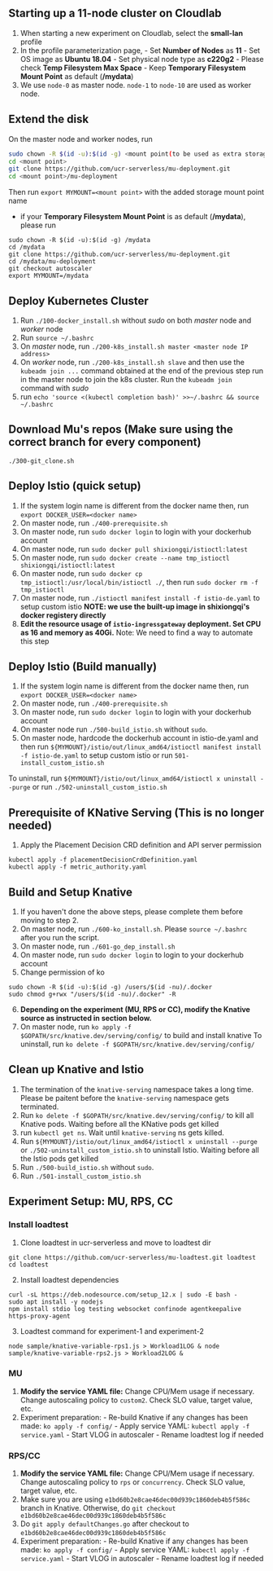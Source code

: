 ## Starting up a 11-node cluster on Cloudlab
1. When starting a new experiment on Cloudlab, select the **small-lan** profile
2. In the profile parameterization page, 
        - Set **Number of Nodes** as **11**
        - Set OS image as **Ubuntu 18.04**
        - Set physical node type as **c220g2**
        - Please check **Temp Filesystem Max Space**
        - Keep **Temporary Filesystem Mount Point** as default (**/mydata**)
3. We use `node-0` as master node. `node-1` to `node-10` are used as worker node.

## Extend the disk
On the master node and worker nodes, run
```bash
sudo chown -R $(id -u):$(id -g) <mount point(to be used as extra storage)>
cd <mount point>
git clone https://github.com/ucr-serverless/mu-deployment.git
cd <mount point>/mu-deployment
```
Then run `export MYMOUNT=<mount point>` with the added storage mount point name

- if your **Temporary Filesystem Mount Point** is as default (**/mydata**), please run
```
sudo chown -R $(id -u):$(id -g) /mydata
cd /mydata
git clone https://github.com/ucr-serverless/mu-deployment.git
cd /mydata/mu-deployment
git checkout autoscaler
export MYMOUNT=/mydata
```

## Deploy Kubernetes Cluster
1. Run `./100-docker_install.sh` without *sudo* on both *master* node and *worker* node
2. Run `source ~/.bashrc`
3. On *master* node, run `./200-k8s_install.sh master <master node IP address>`
4. On *worker* node, run `./200-k8s_install.sh slave` and then use the `kubeadm join ...` command obtained at the end of the previous step run in the master node to join the k8s cluster. Run the `kubeadm join` command with *sudo*
5. run `echo 'source <(kubectl completion bash)' >>~/.bashrc && source ~/.bashrc`

## Download Mu's repos (Make sure using the correct branch for every component)
```
./300-git_clone.sh
```

## Deploy Istio (quick setup)
1. If the system login name is different from the docker name then, run `export DOCKER_USER=<docker name>`
2. On master node, run `./400-prerequisite.sh`
3. On master node, run `sudo docker login` to login with your dockerhub account
4. On master node, run `sudo docker pull shixiongqi/istioctl:latest`
5. On master node, run `sudo docker create --name tmp_istioctl shixiongqi/istioctl:latest`
6. On master node, run `sudo docker cp tmp_istioctl:/usr/local/bin/istioctl ./`, then run `sudo docker rm -f tmp_istioctl`
7. On master node, run `./istioctl manifest install -f istio-de.yaml` to setup custom istio
**NOTE: we use the built-up image in shixiongqi's docker registery directly**
8. **Edit the resource usage of `istio-ingressgateway` deployment. Set CPU as 16 and memory as 40Gi.**
Note: We need to find a way to automate this step

## Deploy Istio (Build manually)
1. If the system login name is different from the docker name then, run `export DOCKER_USER=<docker name>`
2. On master node, run `./400-prerequisite.sh`
3. On master node, run `sudo docker login` to login with your dockerhub account
4. On master node run `./500-build_istio.sh` without `sudo`.
5. On master node, hardcode the dockerhub account in istio-de.yaml and then run `${MYMOUNT}/istio/out/linux_amd64/istioctl manifest install -f istio-de.yaml` to setup custom istio or run `501-install_custom_istio.sh`

To uninstall, run `${MYMOUNT}/istio/out/linux_amd64/istioctl x uninstall --purge` or run `./502-uninstall_custom_istio.sh`

## Prerequisite of KNative Serving (This is no longer needed)
1. Apply the Placement Decision CRD definition and API server permission
```
kubectl apply -f placementDecisionCrdDefinition.yaml
kubectl apply -f metric_authority.yaml
```

## Build and Setup Knative
1. If you haven't done the above steps, please complete them before moving to step 2.
2. On master node, run `./600-ko_install.sh`. Please `source ~/.bashrc` after you run the script.
3. On master node, run `./601-go_dep_install.sh`
4. On master node, run `sudo docker login` to login to your dockerhub account
5. Change permission of ko
```
sudo chown -R $(id -u):$(id -g) /users/$(id -nu)/.docker
sudo chmod g+rwx "/users/$(id -nu)/.docker" -R
```
6. **Depending on the experiment (MU, RPS or CC), modify the Knative source as instructed in section below.**
7. On master node, run `ko apply -f $GOPATH/src/knative.dev/serving/config/` to build and install knative
To uninstall, run `ko delete -f $GOPATH/src/knative.dev/serving/config/`

## Clean up Knative and Istio
1. The termination of the `knative-serving` namespace takes a long time. Please be paitent before the `knative-serving` namespace gets terminated.
2. Run `ko delete -f $GOPATH/src/knative.dev/serving/config/` to kill all Knative pods. Waiting before all the KNative pods get killed
3. run `kubectl get ns`. Wait until `knative-serving` ns gets killed.
4. Run `${MYMOUNT}/istio/out/linux_amd64/istioctl x uninstall --purge` or `./502-uninstall_custom_istio.sh` to uninstall Istio. Waiting before all the Istio pods get killed
5. Run `./500-build_istio.sh` without `sudo`.
6. Run `./501-install_custom_istio.sh`

## Experiment Setup: MU, RPS, CC
### Install loadtest
1. Clone loadtest in ucr-serverless and move to loadtest dir
```
git clone https://github.com/ucr-serverless/mu-loadtest.git loadtest
cd loadtest
```
2. Install loadtest dependencies
```
curl -sL https://deb.nodesource.com/setup_12.x | sudo -E bash -
sudo apt install -y nodejs
npm install stdio log testing websocket confinode agentkeepalive https-proxy-agent
```
3. Loadtest command for experiment-1 and experiment-2
```
node sample/knative-variable-rps1.js > Workload1LOG & node sample/knative-variable-rps2.js > Workload2LOG &
```

### MU
1. **Modify the service YAML file:** Change CPU/Mem usage if necessary. Change autoscaling policy to `custom2`. Check SLO value, target value, etc.
2. Experiment preparation:
        - Re-build Knative if any changes has been made: `ko apply -f config/`
        - Apply service YAML: `kubectl apply -f service.yaml`
        - Start VLOG in autoscaler
        - Rename loadtest log if needed

### RPS/CC
1. **Modify the service YAML file:** Change CPU/Mem usage if necessary. Change autoscaling policy to `rps` or `concurrency`. Check SLO value, target value, etc.
2. Make sure you are using `e1bd60b2e8cae46dec00d939c1860deb4b5f586c` branch in Knative. Otherwise, do `git checkout e1bd60b2e8cae46dec00d939c1860deb4b5f586c`
3. Do `git apply defaultChanges.go` after checkout to `e1bd60b2e8cae46dec00d939c1860deb4b5f586c`
4. Experiment preparation:
        - Re-build Knative if any changes has been made: `ko apply -f config/`
        - Apply service YAML: `kubectl apply -f service.yaml`
        - Start VLOG in autoscaler
        - Rename loadtest log if needed

